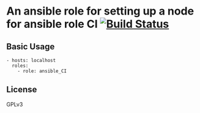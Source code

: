 # An ansible role for setting up a node for ansible role CI [![Build Status](https://travis-ci.com/mafalb/ansible-ansible_ci.svg?branch=master)](https://travis-ci.com/mafalb/ansible-ansible_ci)


## Basic Usage

```
- hosts: localhost
  roles:
    - role: ansible_CI
```

## License

GPLv3

